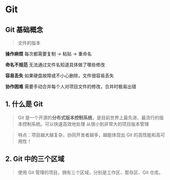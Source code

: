 # Git

## Git 基础概念

> 文件的版本

**操作麻烦** 每次都需要复制 → 粘贴 → 重命名

**命名不规范** 无法通过文件名知道具体做了哪些修改

**容易丢失** 如果硬盘故障或不小心删除，文件很容易丢失

**协作困难** 需要手动合并每个人对项目文件的修改，合并时极易出错

## 1. 什么是 Git

> Git 是一个开源的**分布式版本控制系统**，是目前世界上最先进、最流行的版本控制系统。可以快速高效地处理 从很小到非常大的项目版本管理

> 特点：项目越大越复杂，协同开发者越多，越能体现出 Git 的高性能和高可用性！

## 2. Git 中的三个区域

> 使用 Git 管理的项目，拥有三个区域，分别是工作区、暂存区、Git 仓库。

